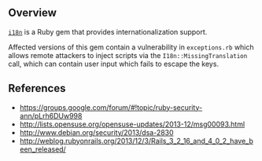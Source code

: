 ## Overview

[`i18n`](https://rubygems.org/gems/i18n) is a Ruby gem that provides internationalization support.

Affected versions of this gem contain a vulnerability in `exceptions.rb` which allows remote attackers to inject scripts via the `I18n::MissingTranslation` call, which can contain user input which fails to escape the keys.

## References

- https://groups.google.com/forum/#!topic/ruby-security-ann/pLrh6DUw998
- http://lists.opensuse.org/opensuse-updates/2013-12/msg00093.html
- http://www.debian.org/security/2013/dsa-2830
- http://weblog.rubyonrails.org/2013/12/3/Rails_3_2_16_and_4_0_2_have_been_released/
